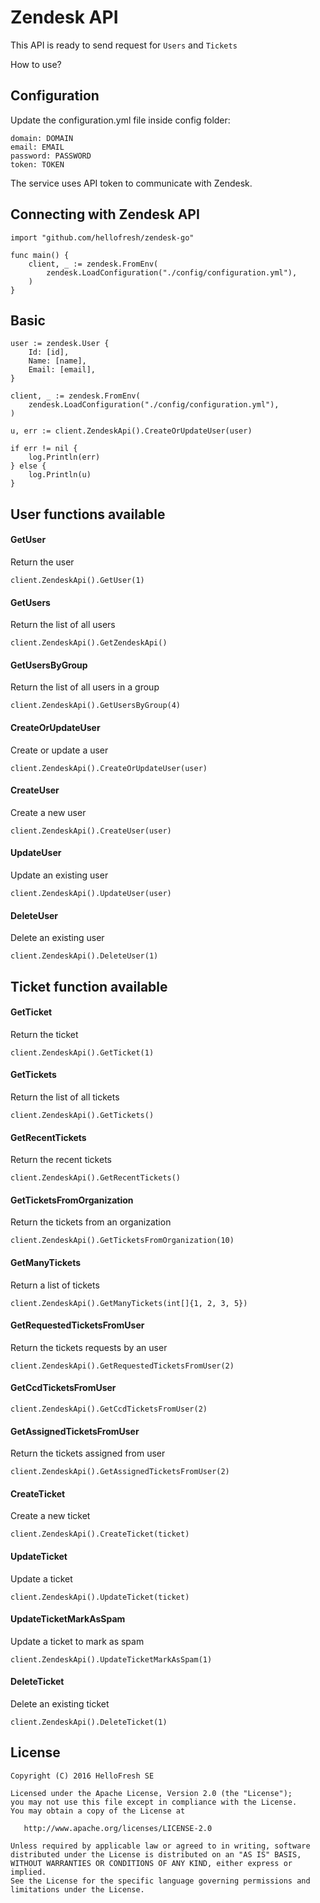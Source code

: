 # Zendesk API

This API is ready to send request for `Users` and `Tickets`

How to use?

## Configuration

Update the configuration.yml file inside config folder:

```
domain: DOMAIN
email: EMAIL
password: PASSWORD
token: TOKEN
```

The service uses API token to communicate with Zendesk.

## Connecting with Zendesk API
```
import "github.com/hellofresh/zendesk-go"

func main() {
    client, _ := zendesk.FromEnv(
        zendesk.LoadConfiguration("./config/configuration.yml"),
    )
}
```

## Basic
```
user := zendesk.User {
    Id: [id],
    Name: [name],
    Email: [email],
}

client, _ := zendesk.FromEnv(
    zendesk.LoadConfiguration("./config/configuration.yml"),
)

u, err := client.ZendeskApi().CreateOrUpdateUser(user)

if err != nil {
    log.Println(err)
} else {
    log.Println(u)
}
```

## User functions available

#### GetUser
Return the user

```
client.ZendeskApi().GetUser(1)
```

#### GetUsers
Return the list of all users

```
client.ZendeskApi().GetZendeskApi()
```

#### GetUsersByGroup
Return the list of all users in a group

```
client.ZendeskApi().GetUsersByGroup(4)
```

#### CreateOrUpdateUser
Create or update a user

```
client.ZendeskApi().CreateOrUpdateUser(user)
```

#### CreateUser
Create a new user

```
client.ZendeskApi().CreateUser(user)
```

#### UpdateUser
Update an existing user

```
client.ZendeskApi().UpdateUser(user)
```

#### DeleteUser
Delete an existing user

```
client.ZendeskApi().DeleteUser(1)
```

## Ticket function available

#### GetTicket
Return the ticket

```
client.ZendeskApi().GetTicket(1)
```

#### GetTickets
Return the list of all tickets

```
client.ZendeskApi().GetTickets()
```

#### GetRecentTickets
Return the recent tickets

```
client.ZendeskApi().GetRecentTickets()
```

#### GetTicketsFromOrganization
Return the tickets from an organization

```
client.ZendeskApi().GetTicketsFromOrganization(10)
```

#### GetManyTickets
Return a list of tickets

```
client.ZendeskApi().GetManyTickets(int[]{1, 2, 3, 5})
```

#### GetRequestedTicketsFromUser
Return the tickets requests by an user

```
client.ZendeskApi().GetRequestedTicketsFromUser(2)
```

#### GetCcdTicketsFromUser
```
client.ZendeskApi().GetCcdTicketsFromUser(2)
```

#### GetAssignedTicketsFromUser
Return the tickets assigned from user

```
client.ZendeskApi().GetAssignedTicketsFromUser(2)
```

#### CreateTicket
Create a new ticket

```
client.ZendeskApi().CreateTicket(ticket)
```

#### UpdateTicket
Update a ticket

```
client.ZendeskApi().UpdateTicket(ticket)
```

#### UpdateTicketMarkAsSpam
Update a ticket to mark as spam

```
client.ZendeskApi().UpdateTicketMarkAsSpam(1)
```

#### DeleteTicket
Delete an existing ticket

```
client.ZendeskApi().DeleteTicket(1)
```

License
-------

    Copyright (C) 2016 HelloFresh SE

    Licensed under the Apache License, Version 2.0 (the "License");
    you may not use this file except in compliance with the License.
    You may obtain a copy of the License at

       http://www.apache.org/licenses/LICENSE-2.0

    Unless required by applicable law or agreed to in writing, software
    distributed under the License is distributed on an "AS IS" BASIS,
    WITHOUT WARRANTIES OR CONDITIONS OF ANY KIND, either express or implied.
    See the License for the specific language governing permissions and
    limitations under the License.
